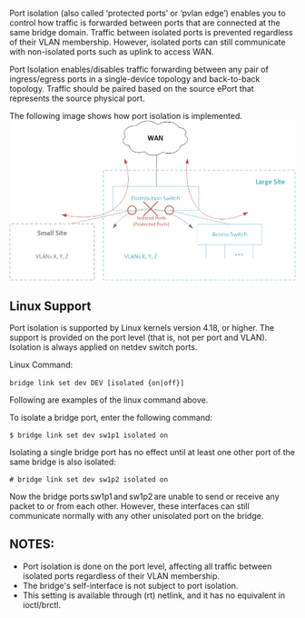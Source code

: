 Port isolation (also called ‘protected ports’ or ‘pvlan edge’) enables you to control how traffic is forwarded between ports that are connected at the same bridge domain. Traffic between isolated ports is prevented regardless of their VLAN membership. However, isolated ports can still communicate with non-isolated ports such as uplink to access WAN.  

Port Isolation enables/disables traffic forwarding between any pair of ingress/egress ports in a single-device topology and back-to-back topology. Traffic should be paired based on the source ePort that represents the source physical port.

The following image shows how port isolation is implemented.
![Port Isolation Overview](images/port_isolation_overview.png)

## Linux Support
Port isolation is supported by Linux kernels version 4.18, or higher. The support is provided on the port level (that is, not per port and VLAN). Isolation is always applied on netdev switch ports.

Linux Command:

`bridge link set dev DEV [isolated {on|off}]`



Following are examples of the linux command above.  

To isolate a bridge port, enter the following command: 
```
$ bridge link set dev sw1p1 isolated on 
```
Isolating a single bridge port has no effect until at least one other port of the same bridge is also isolated: 
```
# bridge link set dev sw1p2 isolated on 
```
Now the bridge ports sw1p1 and sw1p2 are unable to send or receive any packet to or from each other. However, these interfaces can still communicate normally with any other unisolated port on the bridge. 

## NOTES: 
* Port isolation is done on the port level, affecting all traffic between isolated ports regardless of their VLAN membership.
* The bridge's self-interface is not subject to port isolation.
* This setting is available through (rt) netlink, and it has no equivalent in ioctl/brctl. 
